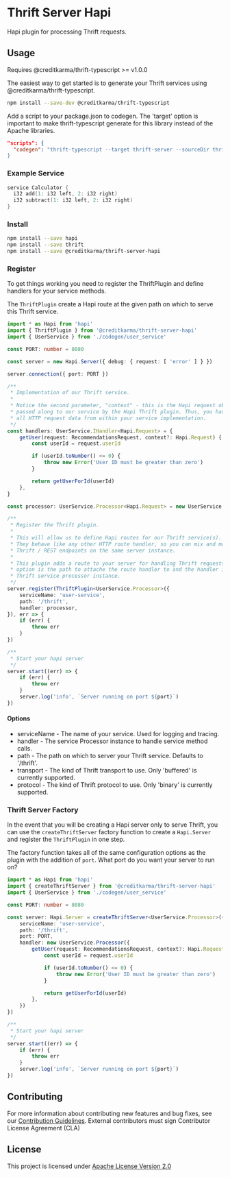 # Thrift Server Hapi

Hapi plugin for processing Thrift requests.

## Usage

Requires @creditkarma/thrift-typescript >= v1.0.0

The easiest way to get started is to generate your Thrift services using @creditkarma/thrift-typescript.

```sh
npm install --save-dev @creditkarma/thrift-typescript
```

Add a script to your package.json to codegen. The 'target' option is important to make thrift-typescript generate for this library instead of the Apache libraries.

```json
"scripts": {
  "codegen": "thrift-typescript --target thrift-server --sourceDir thrift --outDir codegen
}
```

### Example Service

```c
service Calculator {
  i32 add(1: i32 left, 2: i32 right)
  i32 subtract(1: i32 left, 2: i32 right)
}
```

### Install

```sh
npm install --save hapi
npm install --save thrift
npm install --save @creditkarma/thrift-server-hapi
```

### Register

To get things working you need to register the ThriftPlugin and define handlers for your service methods.

The `ThriftPlugin` create a Hapi route at the given path on which to serve this Thrift service.

```typescript
import * as Hapi from 'hapi'
import { ThriftPlugin } from '@creditkarma/thrift-server-hapi'
import { UserService } from './codegen/user_service'

const PORT: number = 8080

const server = new Hapi.Server({ debug: { request: [ 'error' ] } })

server.connection({ port: PORT })

/**
 * Implementation of our Thrift service.
 *
 * Notice the second parameter, "context" - this is the Hapi request object,
 * passed along to our service by the Hapi Thrift plugin. Thus, you have access to
 * all HTTP request data from within your service implementation.
 */
const handlers: UserService.IHandler<Hapi.Request> = {
    getUser(request: RecommendationsRequest, context?: Hapi.Request) {
        const userId = request.userId

        if (userId.toNumber() <= 0) {
            throw new Error('User ID must be greater than zero')
        }

        return getUserForId(userId)
    },
}

const processor: UserService.Processor<Hapi.Request> = new UserService.Processor(handlers)

/**
 * Register the Thrift plugin.
 *
 * This will allow us to define Hapi routes for our Thrift service(s).
 * They behave like any other HTTP route handler, so you can mix and match
 * Thrift / REST endpoints on the same server instance.
 *
 * This plugin adds a route to your server for handling Thrift requests. The path
 * option is the path to attache the route handler to and the handler is the
 * Thrift service processor instance.
 */
server.register(ThriftPlugin<UserService.Processor>({
    serviceName: 'user-service',
    path: '/thrift',
    handler: processor,
}), err => {
    if (err) {
        throw err
    }
})

/**
 * Start your hapi server
 */
server.start((err) => {
    if (err) {
        throw err
    }
    server.log('info', `Server running on port ${port}`)
})
```

#### Options

* serviceName - The name of your service. Used for logging and tracing.
* handler - The service Processor instance to handle service method calls.
* path - The path on which to server your Thrift service. Defaults to '/thrift'.
* transport - The kind of Thrift transport to use. Only 'buffered' is currently supported.
* protocol - The kind of Thrift protocol to use. Only 'binary' is currently supported.

### Thrift Server Factory

In the event that you will be creating a Hapi server only to serve Thrift, you can use the `createThriftServer` factory function to create a `Hapi.Server` and register the `ThriftPlugin` in one step.

The factory function takes all of the same configuration options as the plugin with the addition of `port`. What port do you want your server to run on?

```typescript
import * as Hapi from 'hapi'
import { createThriftServer } from '@creditkarma/thrift-server-hapi'
import { UserService } from './codegen/user_service'

const PORT: number = 8080

const server: Hapi.Server = createThriftServer<UserService.Processor>({
    serviceName: 'user-service',
    path: '/thrift',
    port: PORT,
    handler: new UserService.Processor({
        getUser(request: RecommendationsRequest, context?: Hapi.Request) {
            const userId = request.userId

            if (userId.toNumber() <= 0) {
                throw new Error('User ID must be greater than zero')
            }

            return getUserForId(userId)
        },
    })
})

/**
 * Start your hapi server
 */
server.start((err) => {
    if (err) {
        throw err
    }
    server.log('info', `Server running on port ${port}`)
})
```

## Contributing

For more information about contributing new features and bug fixes, see our [Contribution Guidelines](https://github.com/creditkarma/CONTRIBUTING.md).
External contributors must sign Contributor License Agreement (CLA)

## License

This project is licensed under [Apache License Version 2.0](./LICENSE)
